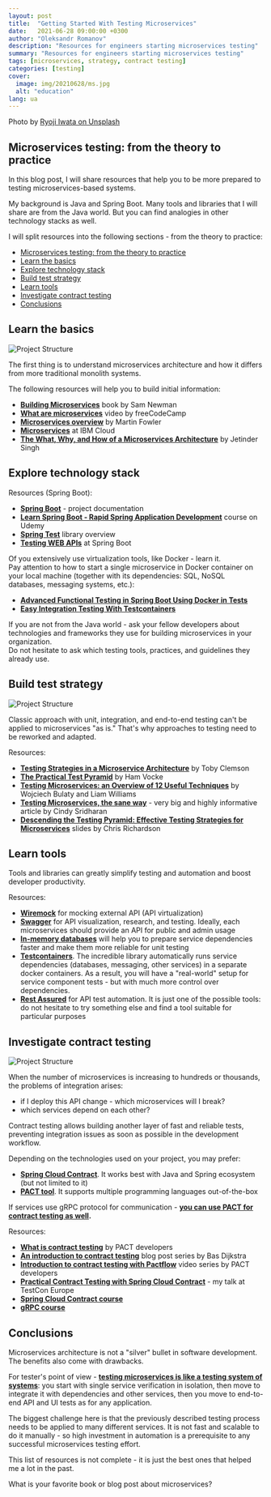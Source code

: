 ```yaml
---
layout: post
title:  "Getting Started With Testing Microservices"
date:   2021-06-28 09:00:00 +0300
author: "Oleksandr Romanov"
description: "Resources for engineers starting microservices testing"
summary: "Resources for engineers starting microservices testing"
tags: [microservices, strategy, contract testing]
categories: [testing]
cover:
  image: img/20210628/ms.jpg
  alt: "education"
lang: ua
---
```


Photo by [Ryoji Iwata on Unsplash](https://unsplash.com/@ryoji__iwata?utm_source=unsplash&utm_medium=referral&utm_content=creditCopyText)

## Microservices testing: from the theory to practice  

In this blog post, I will share resources that help you to be more prepared to testing microservices-based systems.  

My background is Java and Spring Boot. Many tools and libraries that I will share are from the Java world. But you can find analogies in other technology stacks as well. 

I will split resources into the following sections - from the theory to practice:

- [Microservices testing: from the theory to practice](#microservices-testing-from-the-theory-to-practice)
- [Learn the basics](#learn-the-basics)
- [Explore technology stack](#explore-technology-stack)
- [Build test strategy](#build-test-strategy)
- [Learn tools](#learn-tools)
- [Investigate contract testing](#investigate-contract-testing)
- [Conclusions](#conclusions)

## Learn the basics  

![Project Structure](/img/20210628/micro.png)

The first thing is to understand microservices architecture and how it differs from more traditional monolith systems.

The following resources will help you to build initial information:
- **[Building Microservices](https://www.amazon.com/Building-Microservices-Designing-Fine-Grained-Systems/dp/1491950358)** book by Sam Newman
- **[What are microservices](https://youtu.be/j3XufmvEMiM)** video by freeCodeCamp
- **[Microservices overview](https://martinfowler.com/articles/microservices.html)** by Martin Fowler
- **[Microservices](https://www.ibm.com/cloud/learn/microservices)** at IBM Cloud
- **[The What, Why, and How of a Microservices Architecture](https://medium.com/hashmapinc/the-what-why-and-how-of-a-microservices-architecture-4179579423a9)** by Jetinder Singh

## Explore technology stack  

Resources (Spring Boot):
* **[Spring Boot](https://spring.io/projects/spring-boot)** - project documentation
* **[Learn Spring Boot - Rapid Spring Application Development](https://www.udemy.com/course/spring-boot-intro/)** course on Udemy
* **[Spring Test](https://docs.spring.io/spring-framework/docs/current/reference/html/testing.html)** library overview
* **[Testing WEB APIs](https://spring.io/guides/gs/testing-web/)** at Spring Boot

Of you extensively use virtualization tools, like Docker - learn it.  
Pay attention to how to start a single microservice in Docker container on your local machine (together with its dependencies: SQL, NoSQL databases, messaging systems, etc.):
- **[Advanced Functional Testing in Spring Boot Using Docker in Tests](https://dzone.com/articles/advanced-functional-testing-in-spring-boot-by-usin)**
- **[Easy Integration Testing With Testcontainers](https://mydeveloperplanet.com/2020/05/05/easy-integration-testing-with-testcontainers/)**

If you are not from the Java world - ask your fellow developers about technologies and frameworks they use for building microservices in your organization.  
Do not hesitate to ask which testing tools, practices, and guidelines they already use.  

## Build test strategy  

![Project Structure](/img/20210628/pyramid.png)

Classic approach with unit, integration, and end-to-end testing can't be applied to microservices "as is." That's why approaches to testing need to be reworked and adapted.

Resources:
- **[Testing Strategies in a Microservice Architecture](https://martinfowler.com/articles/microservice-testing/)** by Toby Clemson
- **[The Practical Test Pyramid](https://martinfowler.com/articles/practical-test-pyramid.html)** by Ham Vocke
- **[Testing Microservices: an Overview of 12 Useful Techniques](https://www.infoq.com/articles/twelve-testing-techniques-microservices-intro/)** by Wojciech Bulaty and Liam Williams
- **[Testing Microservices, the sane way](https://copyconstruct.medium.com/testing-microservices-the-sane-way-9bb31d158c16)** - very big and highly informative article by Cindy Sridharan
- **[Descending the Testing Pyramid: Effective Testing Strategies for Microservices](https://www.slideshare.net/chris.e.richardson/oracle-codeone-2019-descending-the-testing-pyramid-effective-testing-strategies-for-microservices)** slides by Chris Richardson  

## Learn tools

Tools and libraries can greatly simplify testing and automation and boost developer productivity.  

Resources:  

- **[Wiremock](http://wiremock.org/)** for mocking external API (API virtualization)
- **[Swagger](https://swagger.io/)** for API visualization, research, and testing. Ideally, each microservices should provide an API for public and admin usage
- **[In-memory databases](https://www.baeldung.com/java-in-memory-databases)** will help you to prepare service dependencies faster and make them more reliable for unit testing
- **[Testcontainers](https://www.testcontainers.org/)**. The incredible library automatically runs service dependencies (databases, messaging, other services) in a separate docker containers. As a result, you will have a "real-world" setup for service component tests - but with much more control over dependencies.
- **[Rest Assured](https://rest-assured.io/)** for API test automation. It is just one of the possible tools: do not hesitate to try something else and find a tool suitable for particular purposes

## Investigate contract testing  

![Project Structure](/img/20210628/contracts.png)

When the number of microservices is increasing to hundreds or thousands, the problems of integration arises:
- if I deploy this API change - which microservices will I break?
- which services depend on each other?

Contract testing allows building another layer of fast and reliable tests, preventing integration issues as soon as possible in the development workflow.

Depending on the technologies used on your project, you may prefer:
- **[Spring Cloud Contract](https://spring.io/projects/spring-cloud-contract)**. It works best with Java and Spring ecosystem (but not limited to it)
- **[PACT tool](https://pactflow.io/)**. It supports multiple programming languages out-of-the-box 

If services use gRPC protocol for communication - **[you can use PACT for contract testing as well](https://medium.com/@ivangsa/consumer-driven-contract-testing-for-grpc-pact-io-d60155d21c4c).**  

Resources:  

- **[What is contract testing](https://pactflow.io/blog/what-is-contract-testing/)** by PACT developers
- **[An introduction to contract testing](https://www.ontestautomation.com/an-introduction-to-contract-testing-part-1-meet-the-players/)** blog post series by Bas Dijkstra
- **[Introduction to contract testing with Pactflow](https://www.youtube.com/watch?v=U05q0zJsKsU&list=PLwy9Bnco-IpfZ72VQ7hce8GicVZs7nm0i)** video series by PACT developers
- **[Practical Contract Testing with Spring Cloud Contract](https://youtu.be/_AYfxXJ7o20)** - my talk at TestCon Europe
- **[Spring Cloud Contract course](https://www.pluralsight.com/courses/spring-cloud-contract-introduction)**
- **[gRPC course](https://www.youtube.com/watch?v=XRXTsQwyZSU&list=PLt1SIbA8guusAJIBS8JgbSFKfQdVkWDbl)**

## Conclusions
Microservices architecture is not a "silver" bullet in software development. The benefits also come with drawbacks.  

For tester's point of view - **[testing microservices is like a testing system of systems](https://testengineeringnotes.com/posts/2018-09-10-microservices-automation-approach/)**: you start with single service verification in isolation, then move to integrate it with dependencies and other services, then you move to end-to-end API and UI tests as for any application.  

The biggest challenge here is that the previously described testing process needs to be applied to many different services. It is not fast and scalable to do it manually - so high investment in automation is a prerequisite to any successful microservices testing effort. 

This list of resources is not complete - it is just the best ones that helped me a lot in the past.  

What is your favorite book or blog post about microservices?
